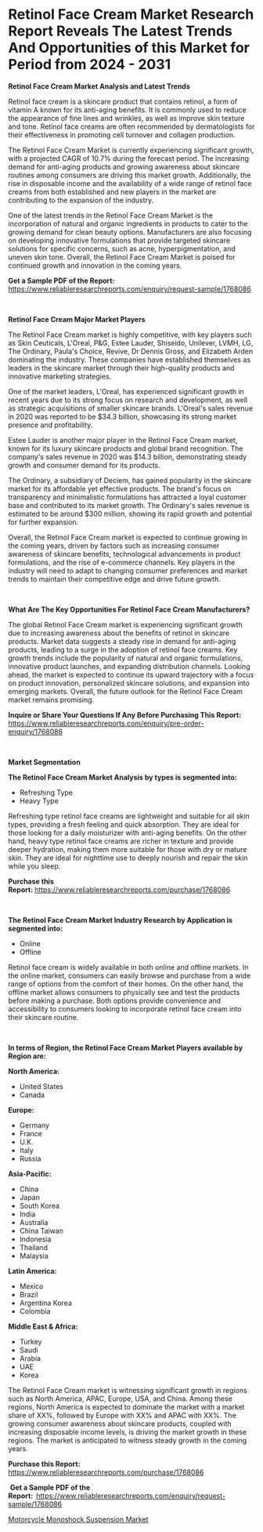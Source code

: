 <p><h1>Retinol Face Cream Market Research Report Reveals The Latest Trends And Opportunities of this Market for Period from 2024 - 2031</h1></p><p><strong>Retinol Face Cream Market Analysis and Latest Trends</strong></p>
<p><p>Retinol face cream is a skincare product that contains retinol, a form of vitamin A known for its anti-aging benefits. It is commonly used to reduce the appearance of fine lines and wrinkles, as well as improve skin texture and tone. Retinol face creams are often recommended by dermatologists for their effectiveness in promoting cell turnover and collagen production.</p><p>The Retinol Face Cream Market is currently experiencing significant growth, with a projected CAGR of 10.7% during the forecast period. The increasing demand for anti-aging products and growing awareness about skincare routines among consumers are driving this market growth. Additionally, the rise in disposable income and the availability of a wide range of retinol face creams from both established and new players in the market are contributing to the expansion of the industry.</p><p>One of the latest trends in the Retinol Face Cream Market is the incorporation of natural and organic ingredients in products to cater to the growing demand for clean beauty options. Manufacturers are also focusing on developing innovative formulations that provide targeted skincare solutions for specific concerns, such as acne, hyperpigmentation, and uneven skin tone. Overall, the Retinol Face Cream Market is poised for continued growth and innovation in the coming years.</p></p>
<p><strong>Get a Sample PDF of the Report:&nbsp;</strong> <a href="https://www.reliableresearchreports.com/enquiry/request-sample/1768086">https://www.reliableresearchreports.com/enquiry/request-sample/1768086</a></p>
<p>&nbsp;</p>
<p><strong>Retinol Face Cream Major Market Players</strong></p>
<p><p>The Retinol Face Cream market is highly competitive, with key players such as Skin Ceuticals, L'Oreal, P&G, Estee Lauder, Shiseido, Unilever, LVMH, LG, The Ordinary, Paula's Choice, Revive, Dr Dennis Gross, and Elizabeth Arden dominating the industry. These companies have established themselves as leaders in the skincare market through their high-quality products and innovative marketing strategies.</p><p>One of the market leaders, L'Oreal, has experienced significant growth in recent years due to its strong focus on research and development, as well as strategic acquisitions of smaller skincare brands. L'Oreal's sales revenue in 2020 was reported to be $34.3 billion, showcasing its strong market presence and profitability.</p><p>Estee Lauder is another major player in the Retinol Face Cream market, known for its luxury skincare products and global brand recognition. The company's sales revenue in 2020 was $14.3 billion, demonstrating steady growth and consumer demand for its products.</p><p>The Ordinary, a subsidiary of Deciem, has gained popularity in the skincare market for its affordable yet effective products. The brand's focus on transparency and minimalistic formulations has attracted a loyal customer base and contributed to its market growth. The Ordinary's sales revenue is estimated to be around $300 million, showing its rapid growth and potential for further expansion.</p><p>Overall, the Retinol Face Cream market is expected to continue growing in the coming years, driven by factors such as increasing consumer awareness of skincare benefits, technological advancements in product formulations, and the rise of e-commerce channels. Key players in the industry will need to adapt to changing consumer preferences and market trends to maintain their competitive edge and drive future growth.</p></p>
<p>&nbsp;</p>
<p><strong>What Are The Key Opportunities For Retinol Face Cream Manufacturers?</strong></p>
<p><p>The global Retinol Face Cream market is experiencing significant growth due to increasing awareness about the benefits of retinol in skincare products. Market data suggests a steady rise in demand for anti-aging products, leading to a surge in the adoption of retinol face creams. Key growth trends include the popularity of natural and organic formulations, innovative product launches, and expanding distribution channels. Looking ahead, the market is expected to continue its upward trajectory with a focus on product innovation, personalized skincare solutions, and expansion into emerging markets. Overall, the future outlook for the Retinol Face Cream market remains promising.</p></p>
<p><strong>Inquire or Share Your Questions If Any Before Purchasing This Report:</strong> <a href="https://www.reliableresearchreports.com/enquiry/pre-order-enquiry/1768086">https://www.reliableresearchreports.com/enquiry/pre-order-enquiry/1768086</a></p>
<p>&nbsp;</p>
<p><strong>Market Segmentation</strong></p>
<p><strong>The Retinol Face Cream Market Analysis by types is segmented into:</strong></p>
<p><ul><li>Refreshing Type</li><li>Heavy Type</li></ul></p>
<p><p>Refreshing type retinol face creams are lightweight and suitable for all skin types, providing a fresh feeling and quick absorption. They are ideal for those looking for a daily moisturizer with anti-aging benefits. On the other hand, heavy type retinol face creams are richer in texture and provide deeper hydration, making them more suitable for those with dry or mature skin. They are ideal for nighttime use to deeply nourish and repair the skin while you sleep.</p></p>
<p><strong>Purchase this Report:&nbsp;</strong><a href="https://www.reliableresearchreports.com/purchase/1768086">https://www.reliableresearchreports.com/purchase/1768086</a></p>
<p>&nbsp;</p>
<p><strong>The Retinol Face Cream Market Industry Research by Application is segmented into:</strong></p>
<p><ul><li>Online</li><li>Offline</li></ul></p>
<p><p>Retinol face cream is widely available in both online and offline markets. In the online market, consumers can easily browse and purchase from a wide range of options from the comfort of their homes. On the other hand, the offline market allows consumers to physically see and test the products before making a purchase. Both options provide convenience and accessibility to consumers looking to incorporate retinol face cream into their skincare routine.</p></p>
<p>&nbsp;</p>
<p><strong>In terms of Region, the Retinol Face Cream Market Players available by Region are:</strong></p>
<p>
    <p> <strong> North America: </strong>
        <ul>
            <li>United States</li>
            <li>Canada</li>
        </ul>
        </p> 
    <p> <strong> Europe: </strong>
        <ul>
            <li>Germany</li>
            <li>France</li>
            <li>U.K.</li>
            <li>Italy</li>
            <li>Russia</li>
        </ul>
        </p> 
    <p> <strong> Asia-Pacific: </strong>
        <ul>
            <li>China</li>
            <li>Japan</li>
            <li>South Korea</li>
            <li>India</li>
            <li>Australia</li>
            <li>China Taiwan</li>
            <li>Indonesia</li>
            <li>Thailand</li>
            <li>Malaysia</li>
        </ul>
        </p> 
    <p> <strong> Latin America: </strong>
        <ul>
            <li>Mexico</li>
            <li>Brazil</li>
            <li>Argentina Korea</li>
            <li>Colombia</li>
        </ul>
        </p> 
    <p> <strong> Middle East & Africa: </strong>
        <ul>
            <li>Turkey</li>
            <li>Saudi</li>
            <li>Arabia</li>
            <li>UAE</li>
            <li>Korea</li>
        </ul>
    </p>
    </p>
<p><p>The Retinol Face Cream market is witnessing significant growth in regions such as North America, APAC, Europe, USA, and China. Among these regions, North America is expected to dominate the market with a market share of XX%, followed by Europe with XX% and APAC with XX%. The growing consumer awareness about skincare products, coupled with increasing disposable income levels, is driving the market growth in these regions. The market is anticipated to witness steady growth in the coming years.</p></p>
<p><strong>Purchase this Report: </strong><a href="https://www.reliableresearchreports.com/purchase/1768086">https://www.reliableresearchreports.com/purchase/1768086</a></p>
<p>&nbsp;<strong>Get a Sample PDF of the Report:&nbsp;&nbsp;</strong><a href="https://www.reliableresearchreports.com/enquiry/request-sample/1768086">https://www.reliableresearchreports.com/enquiry/request-sample/1768086</a></p>
<p><strong></strong></p>
<p><p><a href="https://noble-drawer-34c.notion.site/Motorcycle-Monoshock-Suspension-Market-Challenges-Opportunities-and-Growth-Drivers-and-Major-Mark-b6e7f66c77074377a951cac024c7893f">Motorcycle Monoshock Suspension Market</a></p></p>